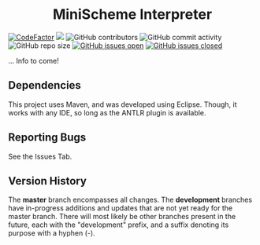 <h1 align="center">MiniScheme Interpreter</h1>

[![CodeFactor](https://www.codefactor.io/repository/github/joshuacrotts/MiniScheme/badge)](https://www.codefactor.io/repository/github/joshuacrotts/MiniScheme) ![](https://github.com/JoshuaCrotts/MiniScheme/workflows/tests/badge.svg) ![GitHub contributors](https://img.shields.io/github/contributors/JoshuaCrotts/MiniScheme) ![GitHub commit activity](https://img.shields.io/github/commit-activity/m/JoshuaCrotts/MiniScheme) ![GitHub repo size](https://img.shields.io/github/repo-size/JoshuaCrotts/MiniScheme) [![GitHub issues open](https://img.shields.io/github/issues/JoshuaCrotts/MiniScheme)]() 
[![GitHub issues closed](https://img.shields.io/github/issues-closed-raw/JoshuaCrotts/MiniScheme)]()

... Info to come!

## Dependencies

This project uses Maven, and was developed using Eclipse. Though, it works with any IDE, so long as the ANTLR plugin is available. 

## Reporting Bugs

See the Issues Tab.

## Version History
The **master** branch encompasses all changes. The **development** branches have in-progress additions and updates that are not yet ready for the master branch. There will most likely be other branches present in the future, each with the "development" prefix, and a suffix denoting its purpose with a hyphen (-).
